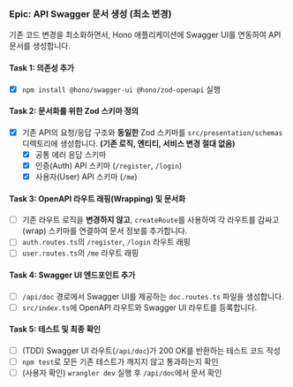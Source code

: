 ### **Epic: API Swagger 문서 생성 (최소 변경)**

기존 코드 변경을 최소화하면서, Hono 애플리케이션에 Swagger UI를 연동하여 API 문서를 생성합니다.

#### **Task 1: 의존성 추가**

- [x] `npm install @hono/swagger-ui @hono/zod-openapi` 실행

#### **Task 2: 문서화를 위한 Zod 스키마 정의**

- [x] 기존 API의 요청/응답 구조와 **동일한** Zod 스키마를 `src/presentation/schemas` 디렉토리에 생성합니다. **(기존 로직, 엔티티, 서비스 변경 절대 없음)**
    - [x] 공통 에러 응답 스키마
    - [x] 인증(Auth) API 스키마 (`/register`, `/login`)
    - [x] 사용자(User) API 스키마 (`/me`)

#### **Task 3: OpenAPI 라우트 래핑(Wrapping) 및 문서화**

- [ ] 기존 라우트 로직을 **변경하지 않고**, `createRoute`를 사용하여 각 라우트를 감싸고(wrap) 스키마를 연결하여 문서 정보를 추가합니다.
- [ ] `auth.routes.ts`의 `/register`, `/login` 라우트 래핑
- [ ] `user.routes.ts`의 `/me` 라우트 래핑

#### **Task 4: Swagger UI 엔드포인트 추가**

- [ ] `/api/doc` 경로에서 Swagger UI를 제공하는 `doc.routes.ts` 파일을 생성합니다.
- [ ] `src/index.ts`에 OpenAPI 라우트와 Swagger UI 라우트를 등록합니다.

#### **Task 5: 테스트 및 최종 확인**

- [ ] (TDD) Swagger UI 라우트(`/api/doc`)가 200 OK를 반환하는 테스트 코드 작성
- [ ] `npm test`로 모든 기존 테스트가 깨지지 않고 통과하는지 확인
- [ ] (사용자 확인) `wrangler dev` 실행 후 `/api/doc`에서 문서 확인
